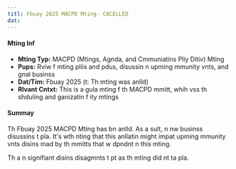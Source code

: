```yaml
---
titl: Fbuay 2025 MACPD Mting- CACELLED
dat: 
---
```

#### Mting Inf
* **Mting Typ:** MACPD (Mtings, Agnda, and Cmmuniatins Pliy Ditiv) Mting
* **Pups:** Rviw f mting pliis and pdus, disussin n upming mmunity vnts, and gnal businss
* **Dat/Tim:** Fbuay 2025 (t: Th mting was anlld)
* **Rlvant Cntxt:** This is a gula mting f th MACPD mmitt, whih vss th shduling and ganizatin f ity mtings

#### Summay
Th Fbuay 2025 MACPD Mting has bn anlld. As a sult, n nw businss  disussins t pla. It's wth nting that this anllatin might impat upming mmunity vnts  disins mad by th mmitts that w dpndnt n this mting.

Th a n signifiant disins  disagmnts t pt as th mting did nt ta pla.

